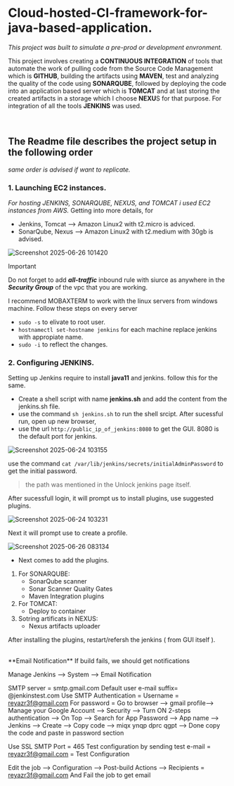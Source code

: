 # Cloud-hosted-CI-framework-for-java-based-application.
<i> This project was built to simulate a pre-prod or development envronment.</i>

This project involves creating a **CONTINUOUS INTEGRATION** of tools that automate the work of pulling code from the Source Code Management which is **GITHUB**, building the artifacts using **MAVEN**, test and analyzing the quality of the code using **SONARQUBE**, followed by deploying the code into an application based server which is **TOMCAT** and at last storing the created artifacts in a storage which I choose **NEXU**S for that purpose. For integration of all the tools **JENKINS** was used.

<br>


## The Readme file describes the project setup in the following order 
_same order is advised if want to replicate._
### 1. Launching EC2 instances.
_For hosting JENKINS, SONARQUBE, NEXUS, and TOMCAT i used EC2 instances from AWS._
Getting into more details, for
   - Jenkins, Tomcat --> Amazon Linux2 with t2.micro is adviced.
   -  SonarQube, Nexus --> Amazon Linux2 with t2.medium with 30gb is advised.


![Screenshot 2025-06-26 101420](https://github.com/user-attachments/assets/7cfba613-fd5e-4356-aeb0-c3b8e0b3146b)

> [!IMPORTANT]
> Do not forget to add **_all-traffic_** inbound rule with siurce as anywhere in the **_Security Group_** of the vpc that you are working.

I recommend MOBAXTERM to work with the linux servers from windows machine.
Follow these steps on every server
- ` sudo -s `     to elivate to root user.
- ` hostnamectl set-hostname jenkins `   for each machine replace jenkins with appropiate name.
- ` sudo -i ` to reflect the changes.
### 2. Configuring JENKINS.
Setting up Jenkins require to install **java11** and jenkins. follow this for the same. 
-  Create a shell script with name **jenkins.sh** and add the content from the jenkins.sh file.
-  use the command ` sh jenkins.sh ` to run the shell srcipt.
After sucessful run, open up new browser,
- use the url ` http://public_ip_of_jenkins:8080 ` to get the GUI. 8080 is the default port for jenkins.

![Screenshot 2025-06-24 103155](https://github.com/user-attachments/assets/87991331-4cae-48aa-8e10-f4780a8fbb95)

use the command ` cat /var/lib/jenkins/secrets/initialAdminPassword ` to get the initial password.
> the path was mentioned in the Unlock jenkins page itself.

After sucessfull login, it will prompt us to install plugins, use suggested plugins.

![Screenshot 2025-06-24 103231](https://github.com/user-attachments/assets/95f915d9-a452-44f9-ba01-e3adc5ffa496)

Next it will prompt use to create a profile. 

![Screenshot 2025-06-26 083134](https://github.com/user-attachments/assets/67fa51e6-da4d-4bcd-ada7-2ef1c02c38f0)


-  Next comes to add the plugins.
1. For SONARQUBE:
   - SonarQube scanner
   - Sonar Scanner Quality Gates
   - Maven Integration plugins  
2. For TOMCAT:
   - Deploy to container
3. Sotring artificats in NEXUS:
    - Nexus artifacts uploader

After installing the plugins, restart/refersh the jenkins ( from GUI itself ).


<br/>
**Email Notification**
If build fails, we should get notifications

Manage Jenkins --> System --> Email Notification
	
SMTP server = smtp.gmail.com
Default user e-mail suffix= @jenkinstest.com
Use SMTP Authentication = Username = reyazr3f@gmail.com
For password = Go to browser --> gmail profile--> Manage your Google Account --> Security --> Turn ON 2-steps authentication -->  On Top --> Search for App Password --> App name --> Jenkins --> Create --> Copy code -->
	miqx ynqp dprc qgpt --> Done
                  copy the code and paste in password section


Use SSL
SMTP Port = 465
Test configuration by sending test e-mail = reyazr3f@gmail.com = Test Configuration

Edit the job --> Configuration --> Post-build Actions --> Recipients = reyazr3f@gmail.com
And Fail the job to get email


